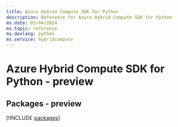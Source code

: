```yaml
---
title: Azure Hybrid Compute SDK for Python
description: Reference for Azure Hybrid Compute SDK for Python
ms.date: 03/04/2024
ms.topic: reference
ms.devlang: python
ms.service: hybridcompute
---
```

# Azure Hybrid Compute SDK for Python - preview
## Packages - preview
[!INCLUDE [packages](hybrid-compute-index.md)]